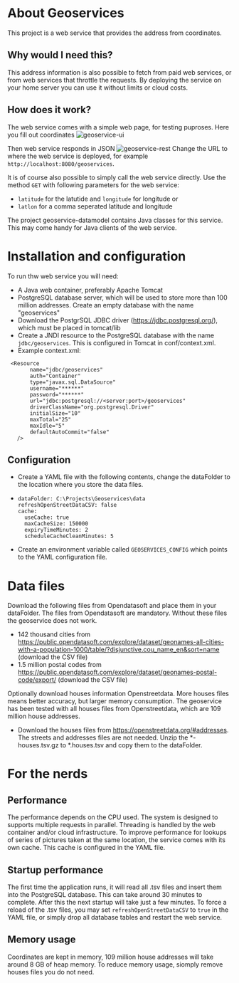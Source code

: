 # About Geoservices
This project is a web service that provides the address from coordinates.

## Why would I need this?
This address information is also possible to fetch from paid web services, or from web services that throttle the requests.
By deploying the service on your home server you can use it without limits or cloud costs.

## How does it work?
The web service comes with a simple web page, for testing puproses. Here you fill out coordinates
![geoservice-ui](https://github.com/jeltechnologies/geoservices/assets/153366704/d64a41e8-b9ae-4841-bfa3-060d8a43c5c6)

Then web service responds in JSON
![geoservice-rest](https://github.com/jeltechnologies/geoservices/assets/153366704/3ae5b373-c117-4831-9b8b-911c72258397)
Change the URL to where the web service is deployed, for example `http://localhost:8080/geoservices`.

It is of course also possible to simply call the web service directly. Use the method `GET` with following parameters for the web service: 
- `latitude` for the latutide and `longitude` for longitude or
- `latlon` for a comma seperated latitude and longitude

The project geoservice-datamodel contains Java classes for this service. This may come handy for Java clients of the web service.  

# Installation and configuration
To run thw web service you will need:
- A Java web container, preferably Apache Tomcat
- PostgreSQL database server, which will be used to store more than 100 million addresses. Create an empty database with the name "geoservices"
- Download the PostgrSQL JDBC driver (https://jdbc.postgresql.org/), which must be placed in tomcat/lib
- Create a JNDI resource to the PostgreSQL database with the name `jdbc/geoservices`. This is configured in Tomcat in conf/context.xml. 
- Example context.xml:
 ```
  <Resource 
		name="jdbc/geoservices" 
		auth="Container"
		type="javax.sql.DataSource" 
		username="******"
		password="******" 
		url="jdbc:postgresql://<server:port>/geoservices"
		driverClassName="org.postgresql.Driver"
		initialSize="10" 
		maxTotal="25"
		maxIdle="5"
		defaultAutoCommit="false"
	/>
  ```

## Configuration
- Create a YAML file with the following contents, change the dataFolder to the location where you store the data files.
- ```
  dataFolder: C:\Projects\Geoservices\data
  refreshOpenStreetDataCSV: false
  cache:
    useCache: true
    maxCacheSize: 150000
    expiryTimeMinutes: 2
    scheduleCacheCleanMinutes: 5
  ```
- Create an environment variable called `GEOSERVICES_CONFIG` which points to the YAML configuration file.

# Data files
Download the following files from Opendatasoft and place them in your dataFolder. The files from Opendatasoft are mandatory. Without these files the geoservice does not work.
- 142 thousand cities from https://public.opendatasoft.com/explore/dataset/geonames-all-cities-with-a-population-1000/table/?disjunctive.cou_name_en&sort=name (download the CSV file)
- 1.5 million postal codes from https://public.opendatasoft.com/explore/dataset/geonames-postal-code/export/ (download the CSV file)

Optionally download houses information Openstreetdata. More houses files means better accuracy, but larger memory consumption. The geoservice has been tested with all houses files from Openstreetdata, which are 109 million house addresses.
- Download the houses files from https://openstreetdata.org/#addresses. The streets and addresses files are not needed. Unzip the *-houses.tsv.gz to *.houses.tsv and copy them to the dataFolder.

# For the nerds

## Performance
The performance depends on the CPU used. The system is designed to supports multiple requests in parallel. Threading is handled by the web container and/or cloud infrastructure. To improve performance for lookups of series of pictures taken at the same location, the service comes with its own cache. This cache is configured in the YAML file.

## Startup performance
The first time the application runs, it will read all .tsv files and insert them into the PostgreSQL database. This can take around 30 minutes to complete. 
After this the next startup will take just a few minutes. To force a reload of the .tsv files, you may set `refreshOpenStreetDataCSV` to `true` in the YAML file, or simply drop all database tables and restart the web service.

## Memory usage
Coordinates are kept in memory, 109 million house addresses will take around 8 GB of heap memory. To reduce memory usage, siomply remove houses files you do not need. 







  



